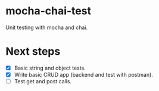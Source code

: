 # mocha-chai-test
Unit testing with mocha and chai.

# Next steps
- [x] Basic string and object tests.
- [x] Write basic CRUD app (backend and test with postman).
- [ ] Test get and post calls.